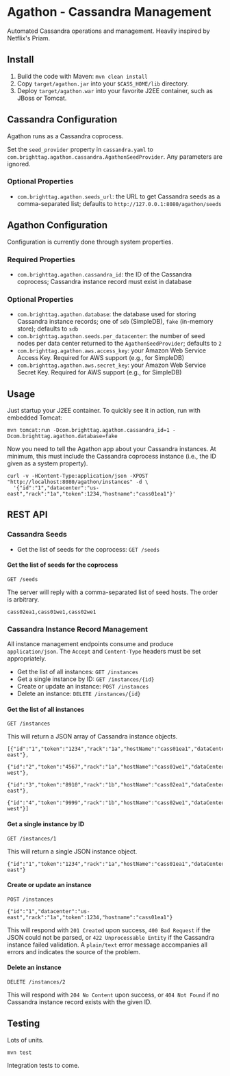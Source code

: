# Agathon - Cassandra Management

Automated Cassandra operations and management. Heavily inspired by Netflix's Priam.

## Install

1. Build the code with Maven: `mvn clean install`
2. Copy `target/agathon.jar` into your `$CASS_HOME/lib` directory.
3. Deploy `target/agathon.war` into your favorite J2EE container, such as JBoss or Tomcat.

## Cassandra Configuration

Agathon runs as a Cassandra coprocess.

Set the `seed_provider` property in `cassandra.yaml` to `com.brighttag.agathon.cassandra.AgathonSeedProvider`. Any parameters are ignored.

### Optional Properties

* `com.brighttag.agathon.seeds_url`: the URL to get Cassandra seeds as a comma-separated list; defaults to `http://127.0.0.1:8080/agathon/seeds`

## Agathon Configuration

Configuration is currently done through system properties.

### Required Properties

* `com.brighttag.agathon.cassandra_id`: the ID of the Cassandra coprocess; Cassandra instance record must exist in database

### Optional Properties

* `com.brighttag.agathon.database`: the database used for storing Cassandra instance records; one of `sdb` (SimpleDB), `fake` (in-memory store); defaults to `sdb`
* `com.brighttag.agathon.seeds.per_datacenter`: the number of seed nodes per data center returned to the `AgathonSeedProvider`; defaults to `2`
* `com.brighttag.agathon.aws.access_key`: your Amazon Web Service Access Key. Required for AWS support (e.g., for SimpleDB)
* `com.brighttag.agathon.aws.secret_key`: your Amazon Web Service Secret Key. Required for AWS support (e.g., for SimpleDB)

## Usage

Just startup your J2EE container. To quickly see it in action, run with embedded Tomcat:

    mvn tomcat:run -Dcom.brighttag.agathon.cassandra_id=1 -Dcom.brighttag.agathon.database=fake

Now you need to tell the Agathon app about your Cassandra instances. At minimum, this must include the
Cassandra coprocess instance (i.e., the ID given as a system property). 

    curl -v -HContent-Type:application/json -XPOST "http://localhost:8080/agathon/instances" -d \
      '{"id":"1","datacenter":"us-east","rack":"1a","token":1234,"hostname":"cass01ea1"}'

## REST API

### Cassandra Seeds

* Get the list of seeds for the coprocess: `GET /seeds`

#### Get the list of seeds for the coprocess

    GET /seeds

The server will reply with a comma-separated list of seed hosts. The order is arbitrary.

    cass02ea1,cass01we1,cass02we1

### Cassandra Instance Record Management

All instance management endpoints consume and produce `application/json`. The `Accept` and `Content-Type` headers
must be set appropriately.

* Get the list of all instances: `GET /instances`
* Get a single instance by ID: `GET /instances/{id}`
* Create or update an instance: `POST /instances`
* Delete an instance: `DELETE /instances/{id}`

#### Get the list of all instances

    GET /instances

This will return a JSON array of Cassandra instance objects.

    [{"id":"1","token":"1234","rack":"1a","hostName":"cass01ea1","dataCenter":"us-east"},
     {"id":"2","token":"4567","rack":"1a","hostName":"cass01we1","dataCenter":"us-west"},
     {"id":"3","token":"8910","rack":"1b","hostName":"cass02ea1","dataCenter":"us-east"},
     {"id":"4","token":"9999","rack":"1b","hostName":"cass02we1","dataCenter":"us-west"}]

#### Get a single instance by ID

    GET /instances/1

This will return a single JSON instance object. 

    {"id":"1","token":"1234","rack":"1a","hostName":"cass01ea1","dataCenter":"us-east"}

#### Create or update an instance

    POST /instances

    {"id":"1","datacenter":"us-east","rack":"1a","token":1234,"hostname":"cass01ea1"}

This will respond with `201 Created` upon success, `400 Bad Request` if the JSON could not be parsed, or
`422 Unprocessable Entity` if the Cassandra instance failed validation. A `plain/text` error message accompanies
all errors and indicates the source of the problem.

#### Delete an instance

    DELETE /instances/2

This will respond with `204 No Content` upon success, or `404 Not Found` if no Cassandra instance record exists with
the given ID.

## Testing

Lots of units.

    mvn test

Integration tests to come.
